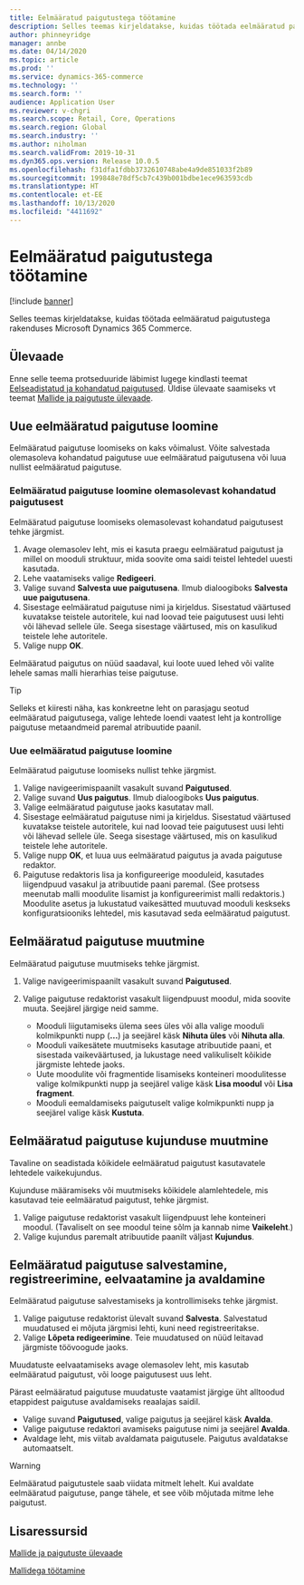 ```yaml
---
title: Eelmääratud paigutustega töötamine
description: Selles teemas kirjeldatakse, kuidas töötada eelmääratud paigutustega rakenduses Microsoft Dynamics 365 Commerce.
author: phinneyridge
manager: annbe
ms.date: 04/14/2020
ms.topic: article
ms.prod: ''
ms.service: dynamics-365-commerce
ms.technology: ''
ms.search.form: ''
audience: Application User
ms.reviewer: v-chgri
ms.search.scope: Retail, Core, Operations
ms.search.region: Global
ms.search.industry: ''
ms.author: niholman
ms.search.validFrom: 2019-10-31
ms.dyn365.ops.version: Release 10.0.5
ms.openlocfilehash: f31dfa1fdbb3732610748abe4a9de851033f2b89
ms.sourcegitcommit: 199848e78df5cb7c439b001bdbe1ece963593cdb
ms.translationtype: HT
ms.contentlocale: et-EE
ms.lasthandoff: 10/13/2020
ms.locfileid: "4411692"
---
```

# <a name="work-with-preset-layouts"></a>Eelmääratud paigutustega töötamine


[!include [banner](includes/banner.md)]

Selles teemas kirjeldatakse, kuidas töötada eelmääratud paigutustega rakenduses Microsoft Dynamics 365 Commerce.

## <a name="overview"></a>Ülevaade

Enne selle teema protseduuride läbimist lugege kindlasti teemat [Eelseadistatud ja kohandatud paigutused](templates-layouts-overview.md#preset-and-custom-layouts). Üldise ülevaate saamiseks vt teemat [Mallide ja paigutuste ülevaade](templates-layouts-overview.md).

## <a name="create-a-new-preset-layout"></a>Uue eelmääratud paigutuse loomine

Eelmääratud paigutuse loomiseks on kaks võimalust. Võite salvestada olemasoleva kohandatud paigutuse uue eelmääratud paigutusena või luua nullist eelmääratud paigutuse.

### <a name="create-a-preset-layout-from-an-existing-custom-layout"></a>Eelmääratud paigutuse loomine olemasolevast kohandatud paigutusest

Eelmääratud paigutuse loomiseks olemasolevast kohandatud paigutusest tehke järgmist.

1. Avage olemasolev leht, mis ei kasuta praegu eelmääratud paigutust ja millel on mooduli struktuur, mida soovite oma saidi teistel lehtedel uuesti kasutada.
1. Lehe vaatamiseks valige **Redigeeri**.
1. Valige suvand **Salvesta uue paigutusena**. Ilmub dialoogiboks **Salvesta uue paigutusena**.
1. Sisestage eelmääratud paigutuse nimi ja kirjeldus. Sisestatud väärtused kuvatakse teistele autoritele, kui nad loovad teie paigutusest uusi lehti või lähevad sellele üle. Seega sisestage väärtused, mis on kasulikud teistele lehe autoritele.
1. Valige nupp **OK**.

Eelmääratud paigutus on nüüd saadaval, kui loote uued lehed või valite lehele samas malli hierarhias teise paigutuse.

> [!TIP]
> Selleks et kiiresti näha, kas konkreetne leht on parasjagu seotud eelmääratud paigutusega, valige lehtede loendi vaatest leht ja kontrollige paigutuse metaandmeid paremal atribuutide paanil.

### <a name="create-a-new-preset-layout"></a>Uue eelmääratud paigutuse loomine

Eelmääratud paigutuse loomiseks nullist tehke järgmist.

1. Valige navigeerimispaanilt vasakult suvand **Paigutused**.
1. Valige suvand **Uus paigutus**. Ilmub dialoogiboks **Uus paigutus**.
1. Valige eelmääratud paigutuse jaoks kasutatav mall.
1. Sisestage eelmääratud paigutuse nimi ja kirjeldus. Sisestatud väärtused kuvatakse teistele autoritele, kui nad loovad teie paigutusest uusi lehti või lähevad sellele üle. Seega sisestage väärtused, mis on kasulikud teistele lehe autoritele.
1. Valige nupp **OK**, et luua uus eelmääratud paigutus ja avada paigutuse redaktor.
1. Paigutuse redaktoris lisa ja konfigureerige mooduleid, kasutades liigendpuud vasakul ja atribuutide paani paremal. (See protsess meenutab malli moodulite lisamist ja konfigureerimist malli redaktoris.) Moodulite asetus ja lukustatud vaikesätted muutuvad mooduli keskseks konfiguratsiooniks lehtedel, mis kasutavad seda eelmääratud paigutust.

## <a name="modify-a-preset-layout"></a>Eelmääratud paigutuse muutmine

Eelmääratud paigutuse muutmiseks tehke järgmist.

1. Valige navigeerimispaanilt vasakult suvand **Paigutused**.
1. Valige paigutuse redaktorist vasakult liigendpuust moodul, mida soovite muuta. Seejärel järgige neid samme.

    - Mooduli liigutamiseks ülema sees üles või alla valige mooduli kolmikpunkti nupp (**...**) ja seejärel käsk **Nihuta üles** või **Nihuta alla**.
    - Mooduli vaikesätete muutmiseks kasutage atribuutide paani, et sisestada vaikeväärtused, ja lukustage need valikuliselt kõikide järgmiste lehtede jaoks.
    - Uute moodulite või fragmentide lisamiseks konteineri moodulitesse valige kolmikpunkti nupp ja seejärel valige käsk **Lisa moodul** või **Lisa fragment**.
    - Mooduli eemaldamiseks paigutuselt valige kolmikpunkti nupp ja seejärel valige käsk **Kustuta**.

## <a name="change-a-preset-layout-theme"></a>Eelmääratud paigutuse kujunduse muutmine

Tavaline on seadistada kõikidele eelmääratud paigutust kasutavatele lehtedele vaikekujundus.

Kujunduse määramiseks või muutmiseks kõikidele alamlehtedele, mis kasutavad teie eelmääratud paigutust, tehke järgmist.

1. Valige paigutuse redaktorist vasakult liigendpuust lehe konteineri moodul. (Tavaliselt on see moodul teine sõlm ja kannab nime **Vaikeleht**.)
1. Valige kujundus paremalt atribuutide paanilt väljast **Kujundus**.

## <a name="save-check-in-preview-and-publish-a-preset-layout"></a>Eelmääratud paigutuse salvestamine, registreerimine, eelvaatamine ja avaldamine

Eelmääratud paigutuse salvestamiseks ja kontrollimiseks tehke järgmist.

1. Valige paigutuse redaktorist ülevalt suvand **Salvesta**. Salvestatud muudatused ei mõjuta järgmisi lehti, kuni need registreeritakse.
1. Valige **Lõpeta redigeerimine**. Teie muudatused on nüüd leitavad järgmiste töövoogude jaoks.

Muudatuste eelvaatamiseks avage olemasolev leht, mis kasutab eelmääratud paigutust, või looge paigutusest uus leht.

Pärast eelmääratud paigutuse muudatuste vaatamist järgige üht alltoodud etappidest paigutuse avaldamiseks reaalajas saidil.

* Valige suvand **Paigutused**, valige paigutus ja seejärel käsk **Avalda**.
* Valige paigutuse redaktori avamiseks paigutuse nimi ja seejärel **Avalda**.
* Avaldage leht, mis viitab avaldamata paigutusele. Paigutus avaldatakse automaatselt.

> [!WARNING]
> Eelmääratud paigutustele saab viidata mitmelt lehelt. Kui avaldate eelmääratud paigutuse, pange tähele, et see võib mõjutada mitme lehe paigutust.

## <a name="additional-resources"></a>Lisaressursid

[Mallide ja paigutuste ülevaade](templates-layouts-overview.md)

[Mallidega töötamine](work-with-templates.md)
